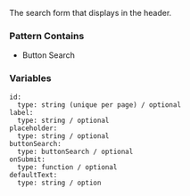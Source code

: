 The search form that displays in the header.

### Pattern Contains
* Button Search

### Variables
~~~
id:
  type: string (unique per page) / optional
label:
  type: string / optional
placeholder:
  type: string / optional
buttonSearch:
  type: buttonSearch / optional
onSubmit:
  type: function / optional
defaultText:
  type: string / option
~~~
